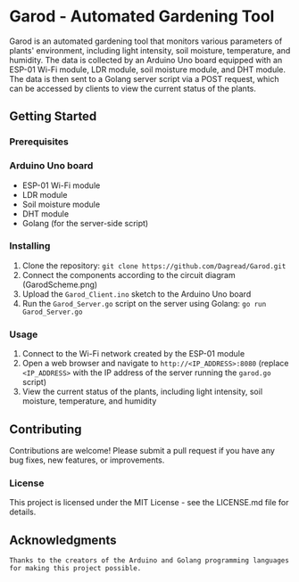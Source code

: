 # Garod - Automated Gardening Tool

Garod is an automated gardening tool that monitors various parameters of plants' environment, including light intensity, soil moisture, temperature, and humidity. The data is collected by an Arduino Uno board equipped with an ESP-01 Wi-Fi module, LDR module, soil moisture module, and DHT module. The data is then sent to a Golang server script via a POST request, which can be accessed by clients to view the current status of the plants.
## Getting Started
### Prerequisites

### Arduino Uno board
- ESP-01 Wi-Fi module
- LDR module
- Soil moisture module
- DHT module
- Golang (for the server-side script)

### Installing

1. Clone the repository: `git clone https://github.com/Dagread/Garod.git`
2. Connect the components according to the circuit diagram (GarodScheme.png)
3. Upload the `Garod_Client.ino` sketch to the Arduino Uno board
4. Run the `Garod_Server.go` script on the server using Golang: `go run Garod_Server.go`

### Usage

1. Connect to the Wi-Fi network created by the ESP-01 module
2. Open a web browser and navigate to `http://<IP_ADDRESS>:8080` (replace `<IP_ADDRESS>` with the IP address of the server running the `garod.go` script)
3. View the current status of the plants, including light intensity, soil moisture, temperature, and humidity

## Contributing

Contributions are welcome! Please submit a pull request if you have any bug fixes, new features, or improvements.
### License

This project is licensed under the MIT License - see the LICENSE.md file for details.
## Acknowledgments

    Thanks to the creators of the Arduino and Golang programming languages for making this project possible.
